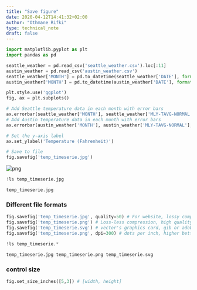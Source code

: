 ```yaml
---
title: "Save figure"
date: 2020-04-12T14:41:32+02:00
author: "Othmane Rifki"
type: technical_note
draft: false
---
```


```python
import matplotlib.pyplot as plt
import pandas as pd

seattle_weather = pd.read_csv('seattle_weather.csv').loc[:11]
austin_weather = pd.read_csv('austin_weather.csv')
seattle_weather['MONTH'] = pd.to_datetime(seattle_weather['DATE'], format='%m').dt.month_name().str.slice(stop=3)
austin_weather['MONTH'] = pd.to_datetime(austin_weather['DATE'], format='%m').dt.month_name().str.slice(stop=3)
```


```python
plt.style.use('ggplot')
fig, ax = plt.subplots()

# Add Seattle temperature data in each month with error bars
ax.errorbar(seattle_weather['MONTH'], seattle_weather['MLY-TAVG-NORMAL'], yerr=seattle_weather['MLY-TAVG-STDDEV'])
# Add Austin temperature data in each month with error bars
ax.errorbar(austin_weather['MONTH'], austin_weather['MLY-TAVG-NORMAL'], yerr=austin_weather['MLY-TAVG-STDDEV']) 

# Set the y-axis label
ax.set_ylabel('Temperature (Fahrenheit)')

# Save to file
fig.savefig('temp_timeserie.jpg')
```


![png](savefig_2_0.png)



```python
!ls temp_timeserie.jpg
```

    temp_timeserie.jpg


### Different file formats


```python
fig.savefig('temp_timeserie.jpg', quality=50) # For website, lossy compression, less space and less BW, control quality
fig.savefig('temp_timeserie.png') # Loss-less compression, high quality, large amount of disk space and large BW
fig.savefig('temp_timeserie.svg') # vector's graphics card, gib or adobe can edit the figure after being produced
fig.savefig('temp_timeserie.png', dpi=300) # dots per inch, higher better resolution, larger file size
```


```python
!ls temp_timeserie.*
```

    temp_timeserie.jpg temp_timeserie.png temp_timeserie.svg


### control size


```python
fig.set_size_inches([5,3]) # [width, height]
```


```python

```
